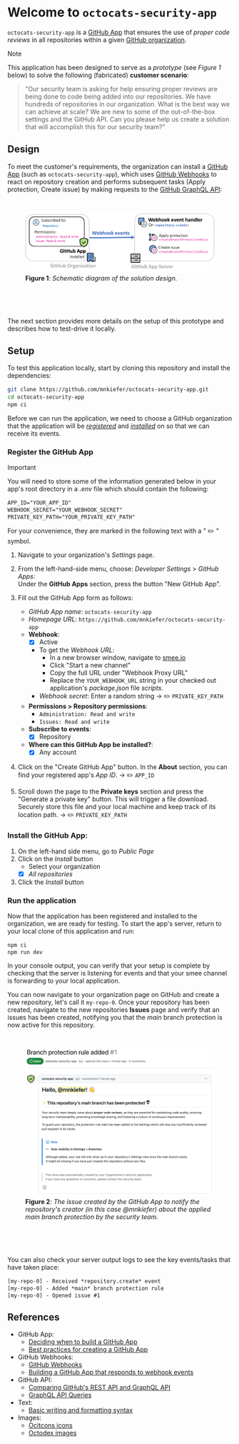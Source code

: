 # Welcome to `octocats-security-app`

`octocats-security-app` is a [GitHub App](https://docs.github.com/en/apps/overview#about-github-apps) that ensures the use of *proper code reviews* in all repositories within a given [GitHub organization](https://docs.github.com/en/organizations/collaborating-with-groups-in-organizations/about-organizations).

> [!NOTE]
> This application has been designed to serve as a *prototype* (see *Figure 1* below) to solve the following (fabricated) **customer scenario**:
>> "Our security team is asking for help ensuring proper reviews are being done to code being added into our repositories. We have hundreds of repositories in our organization. What is the best way we can achieve at scale? We are new to some of the out-of-the-box settings and the GitHub API. Can you please help us create a solution that will accomplish this for our security team?"

## Design

To meet the customer's requirements, the organization can install a [GitHub App](https://docs.github.com/en/apps/overview#about-github-apps) (such as `octocats-security-app`), which uses [GitHub Webhooks](https://docs.github.com/en/webhooks/about-webhooks#events) to react on repository creation and performs subsequent tasks (Apply protection, Create issue) by making requests to the [GitHub GraphQL API](https://docs.github.com/en/graphql/overview/about-the-graphql-api):

<br>
<figure>
  <picture>
    <source media="(prefers-color-scheme: dark)" srcset="./_assets/solution-design_dark.png">
    <img alt="Solution design diagram" src="./_assets/solution-design_light.png">
  </picture>
  <figcaption>
    <b>Figure 1</b>: <i>Schematic diagram of the solution design.</i>
  </figcaption>
</figure>
<br><br><br>

The next section provides more details on the setup of this prototype and describes how to test-drive it locally.

## Setup

To test this application locally, start by cloning this repository and install the dependencies:
```sh
git clone https://github.com/mnkiefer/octocats-security-app.git
cd octocats-security-app
npm ci
```

Before we can run the application, we need to choose a GitHub organization that the application will be [*registered*](#register-the-github-app) and [*installed*](#install-the-github-app) on so that we can receive its events.

### Register the GitHub App

> [!IMPORTANT]
> You will need to store some of the information generated below in your app's root directory in a _.env_ file which should contain the following:
> ```
> APP_ID="YOUR_APP_ID"
> WEBHOOK_SECRET="YOUR_WEBHOOK_SECRET"
> PRIVATE_KEY_PATH="YOUR_PRIVATE_KEY_PATH"
> ```
> For your convenience, they are marked in the following text with a " :pencil2: " symbol.

1. Navigate to your organization's *Settings* page.
2. From the left-hand-side menu, choose: *Developer Settings* > *GitHub Apps*:<br>
   Under the **GitHub Apps** section, press the button "New GitHub App".

3. Fill out the GitHub App form as follows:
    - *GitHub App name*: `octocats-security-app`
    - *Homepage URL*: `https://github.com/mnkiefer/octocats-security-app`
    - **Webhook**:
      - [X] Active
      - To get the *Webhook URL*:
        - In a new browser window, navigate to [smee.io](https://smee.io/)
        - Click "Start a new channel"
        - Copy the full URL under "Webhook Proxy URL"
        - Replace the `YOUR_WEBHOOK_URL` string in your checked out application's _package.json_ file *scripts*.
      - *Webhook secret*: Enter a random string → :pencil2: `PRIVATE_KEY_PATH`
    - **Permissions > Repository permissions**:
      - `Administration: Read and write`
      - `Issues: Read and write`
    - **Subscribe to events**:
      - [X] Repository
    - **Where can this GitHub App be installed?**:
      - [X] Any account

4. Click on the "Create GitHub App" button. In the **About** section, you can find your registered app's *App ID*. → :pencil2: `APP_ID`
5. Scroll down the page to the **Private keys** section and press the "Generate a private key" button. This will trigger a file download.<br>
   Securely store this file and your local machine and keep track of its location path. → :pencil2: `PRIVATE_KEY_PATH`

### Install the GitHub App:

1. On the left-hand side menu, go to *Public Page*
2. Click on the *Install* button
    - Select your organization
    - [X] *All repositories*
3. Click the *Install* button

### Run the application

Now that the application has been registered and installed to the organization, we are ready for testing. To start the app's server, return to your local clone of this application and run:
```
npm ci
npm run dev
```
In your console output, you can verify that your setup is complete by checking that the server is listening for events and that your smee channel is forwarding to your local application.

You can now navigate to your organization page on GitHub and create a new repository, let's call it `my-repo-0`. Once your repository has been created, navigate to the new repositories **Issues** page and verify that an issues has been created, notifying you that the *main* branch protection is now active for this repository.

<br>
<figure>
  <picture>
    <source media="(prefers-color-scheme: dark)" srcset="./_assets/issue_dark.png">
    <img alt="Issue created" src="./_assets/issue_light.png">
  </picture>
  <figcaption>
    <b>Figure 2</b>: <i>The issue created by the GitHub App to notify the repository's creator (in this case @mnkiefer) about the applied main branch protection by the security team.</i>
  </figcaption>
</figure>
<br><br><br>

You can also check your server output logs to see the key events/tasks that have taken place:
```
[my-repo-0] - Received *repository.create* event
[my-repo-0] - Added *main* branch protection rule
[my-repo-0] - Opened issue #1
```

## References

- GitHub App:
  - [Deciding when to build a GitHub App](https://docs.github.com/en/apps/creating-github-apps/about-creating-github-apps/deciding-when-to-build-a-github-app)
  - [Best practices for creating a GitHub App](https://docs.github.com/en/apps/creating-github-apps/about-creating-github-apps/best-practices-for-creating-a-github-app)
- GitHub Webhooks:
  - [GitHub Webhooks](https://docs.github.com/en/webhooks/about-webhooks#events)
  - [Building a GitHub App that responds to webhook events](https://docs.github.com/en/apps/creating-github-apps/writing-code-for-a-github-app/building-a-github-app-that-responds-to-webhook-events)
- GitHub API:
  - [Comparing GitHub's REST API and GraphQL API](https://docs.github.com/en/rest/about-the-rest-api/comparing-githubs-rest-api-and-graphql-api?apiVersion=2022-11-28) 
  - [GraphQL API Queries](https://github.com/octokit/octokit.js?tab=readme-ov-file#graphql-api-queries)
- Text:
  - [Basic writing and formatting syntax](https://docs.github.com/en/get-started/writing-on-github/getting-started-with-writing-and-formatting-on-github/basic-writing-and-formatting-syntax#mentioning-users-and-teams)
- Images:
  - [Ocitcons icons](https://primer.style/foundations/icons)
  - [Octodex images](https://octodex.github.com/)
